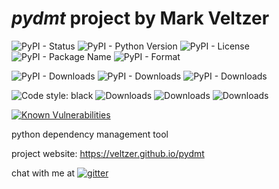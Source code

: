 
# *pydmt* project by Mark Veltzer

![PyPI - Status](https://img.shields.io/pypi/status/pydmt)
![PyPI - Python Version](https://img.shields.io/pypi/pyversions/pydmt)
![PyPI - License](https://img.shields.io/pypi/l/pydmt)
![PyPI - Package Name](https://img.shields.io/pypi/v/pydmt)
![PyPI - Format](https://img.shields.io/pypi/format/pydmt)

![PyPI - Downloads](https://img.shields.io/pypi/dd/pydmt)
![PyPI - Downloads](https://img.shields.io/pypi/dw/pydmt)
![PyPI - Downloads](https://img.shields.io/pypi/dm/pydmt)

![Code style: black](https://img.shields.io/badge/code%20style-black-000000.svg)
![Downloads](https://pepy.tech/badge/pydmt)
![Downloads](https://pepy.tech/badge/pydmt/month)
![Downloads](https://pepy.tech/badge/pydmt/week)

[![Known Vulnerabilities](https://snyk.io/test/github/veltzer/pydmt/badge.svg?targetFile=requirements.txt)](https://snyk.io/test/github/veltzer/pydmt?targetFile=requirements.txt)



python dependency management tool

project website: <https://veltzer.github.io/pydmt>

chat with me at [![gitter](https://badges.gitter.im/Join%20Chat.svg)](https://gitter.im/veltzer/mark.veltzer)


